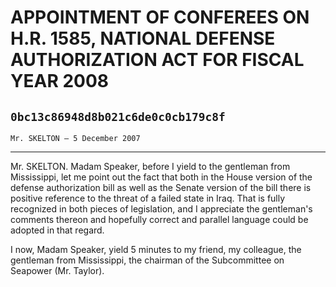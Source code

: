 # APPOINTMENT OF CONFEREES ON H.R. 1585, NATIONAL DEFENSE AUTHORIZATION  ACT FOR FISCAL YEAR 2008
## `0bc13c86948d8b021c6de0c0cb179c8f`
`Mr. SKELTON — 5 December 2007`

---


Mr. SKELTON. Madam Speaker, before I yield to the gentleman from 
Mississippi, let me point out the fact that both in the House version 
of the defense authorization bill as well as the Senate version of the 
bill there is positive reference to the threat of a failed state in 
Iraq. That is fully recognized in both pieces of legislation, and I 
appreciate the gentleman's comments thereon and hopefully correct and 
parallel language could be adopted in that regard.

I now, Madam Speaker, yield 5 minutes to my friend, my colleague, the 
gentleman from Mississippi, the chairman of the Subcommittee on 
Seapower (Mr. Taylor).